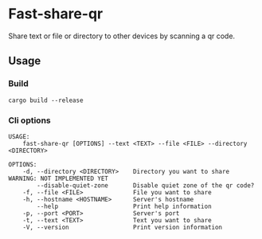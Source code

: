 # Fast-share-qr

Share text or file or directory to other devices by scanning a qr code.

## Usage

### Build

`cargo build --release`

### Cli options

```
USAGE:
    fast-share-qr [OPTIONS] --text <TEXT> --file <FILE> --directory <DIRECTORY>

OPTIONS:
    -d, --directory <DIRECTORY>    Directory you want to share WARNING: NOT IMPLEMENTED YET
        --disable-quiet-zone       Disable quiet zone of the qr code?
    -f, --file <FILE>              File you want to share
    -h, --hostname <HOSTNAME>      Server's hostname
        --help                     Print help information
    -p, --port <PORT>              Server's port
    -t, --text <TEXT>              Text you want to share
    -V, --version                  Print version information
```
